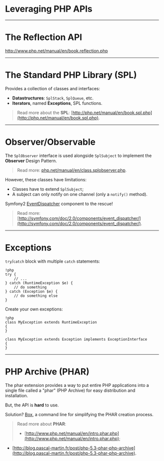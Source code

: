 # Leveraging PHP APIs

---

# The Reflection API

[http://www.php.net/manual/en/book.reflection.php
](http://www.php.net/manual/en/book.reflection.php)

---

# The Standard PHP Library (SPL)

Provides a collection of classes and interfaces:

* **Datastructures**: `SplStack`, `SplQueue`, etc.
* **Iterators**, named **Exceptions**, SPL functions.

> Read more about the **SPL**:
[http://php.net/manual/en/book.spl.php](http://php.net/manual/en/book.spl.php).

---

# Observer/Observable

The `SplObserver` interface is used alongside `SplSubject` to implement the
**Observer** Design Pattern.

> Read more: [php.net/manual/en/class.splobserver.php](php.net/manual/en/class.splobserver.php).

However, these classes have limitations:

* Classes have to extend `SplSubject`;
* A subject can only notify on one channel (only a `notify()` method).

Symfony2 [EventDispatcher](https://github.com/symfony/EventDispatcher)
component to the rescue!

> Read more: [http://symfony.com/doc/2.0/components/event_dispatcher/](http://symfony.com/doc/2.0/components/event_dispatcher/).

---

# Exceptions

`try`/`catch` block with multiple `catch` statements:

    !php
    try {
        // ...
    } catch (RuntimeException $e) {
        // do something
    } catch (Exception $e) {
        // do something else
    }

Create your own exceptions:

    !php
    class MyException extends RuntimeException
    {
    }

    class MyException extends Exception implements ExceptionInterface
    {
    }

---

# PHP Archive (PHAR)

The phar extension provides a way to put entire PHP applications into
a single file called a "phar" (PHP Archive) for easy distribution and
installation.

But, the API is **hard** to use.

Solution? [Box](http://box-project.org/), a command line for simplifying
the PHAR creation process.

> Read more about **PHAR**:
>
> * [http://www.php.net/manual/en/intro.phar.php](http://www.php.net/manual/en/intro.phar.php);
 * [http://blog.pascal-martin.fr/post/php-5.3-phar-php-archive](http://blog.pascal-martin.fr/post/php-5.3-phar-php-archive).
